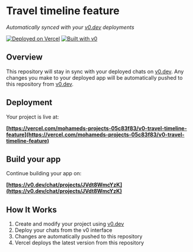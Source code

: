# Travel timeline feature

*Automatically synced with your [v0.dev](https://v0.dev) deployments*

[![Deployed on Vercel](https://img.shields.io/badge/Deployed%20on-Vercel-black?style=for-the-badge&logo=vercel)](https://vercel.com/mohameds-projects-05c83f83/v0-travel-timeline-feature)
[![Built with v0](https://img.shields.io/badge/Built%20with-v0.dev-black?style=for-the-badge)](https://v0.dev/chat/projects/JVdt8WmcYzK)

## Overview

This repository will stay in sync with your deployed chats on [v0.dev](https://v0.dev).
Any changes you make to your deployed app will be automatically pushed to this repository from [v0.dev](https://v0.dev).

## Deployment

Your project is live at:

**[https://vercel.com/mohameds-projects-05c83f83/v0-travel-timeline-feature](https://vercel.com/mohameds-projects-05c83f83/v0-travel-timeline-feature)**

## Build your app

Continue building your app on:

**[https://v0.dev/chat/projects/JVdt8WmcYzK](https://v0.dev/chat/projects/JVdt8WmcYzK)**

## How It Works

1. Create and modify your project using [v0.dev](https://v0.dev)
2. Deploy your chats from the v0 interface
3. Changes are automatically pushed to this repository
4. Vercel deploys the latest version from this repository